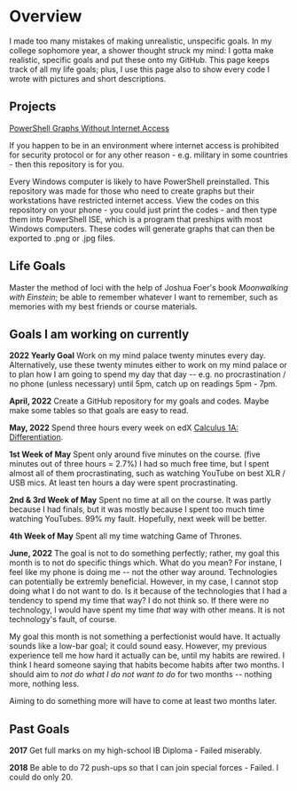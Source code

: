 # Overview

I made too many mistakes of making unrealistic, unspecific goals. 
In my college sophomore year, a shower thought struck my mind: 
I gotta make realistic, specific goals and put these onto my GitHub. 
This page keeps track of all my life goals; plus, I use this page 
also to show every code I wrote with pictures and short descriptions.

## Projects

[PowerShell Graphs Without Internet Access](https://github.com/soobinrho/powershell-graphs-without-internet-access)

If you happen to be in an environment where
internet access is prohibited for security
protocol or for any other reason - e.g. military
in some countries - then this repository is for you.

Every Windows computer is likely to have
PowerShell preinstalled. This repository was
made for those who need to create graphs but
their workstations have restricted internet
access. View the codes on this repository
on your phone - you could just print the codes -
and then type them into PowerShell ISE, which is a
program that preships with most Windows computers.
These codes will generate graphs that can
then be exported to .png or .jpg files.

## Life Goals

Master the method of loci with the help of Joshua Foer's book *Moonwalking with Einstein*; be able to remember whatever I want to remember, such as memories with my best friends or course materials. 

## Goals I am working on currently

**2022 Yearly Goal** Work on my mind palace twenty minutes every day.
Alternatively, use these twenty minutes either to work on my mind palace 
or to plan how I am going to spend my day that day 
-- e.g. no procrastination / no phone (unless necessary) until 5pm, 
catch up on readings 5pm - 7pm.

**April, 2022** Create a GitHub repository for my goals and codes. 
Maybe make some tables so that goals are easy to read.

**May, 2022** Spend three hours every week on edX 
[Calculus 1A: Differentiation](https://www.edx.org/course/calculus-1a-differentiation).

**1st Week of May** Spent only around five minutes on the course. 
(five minutes out of three hours = 2.7%) I had so much free time, but 
I spent almost all of them procrastinating, such as watching YouTube on 
best XLR / USB mics. At least ten hours a day were spent procrastinating. 

**2nd & 3rd Week of May** Spent no time at all on the course. 
It was partly because I had finals, but it was mostly because 
I spent too much time watching YouTubes. 99% my fault. Hopefully, next week will be better.

**4th Week of May** Spent all my time watching Game of Thrones.

**June, 2022** The goal is not to do something perfectly; rather, my goal this month
is to not do specific things which. What do you mean? For instane, I feel like
my phone is doing me -- not the other way around. Technologies can potentially be
extremly beneficial. However, in my case, I cannot stop doing what I do not want to do.
Is it because of the technologies that I had a tendency to spend my time that way?
I do not think so. If there were no technology, I would have spent my time *that* way
with other means. It is not technology's fault, of course.

My goal this month is not something a perfectionist would have.
It actually sounds like a low-bar goal; it could sound easy. However,
my previous experience tell me how hard it actually can be, until my habits are
rewired. I think I heard someone saying that habits become habits after two months.
I should aim to *not do what I do not want to do* for two months -- nothing more, nothing less.

Aiming to do something more will have to come at least two months later.

## Past Goals

**2017** Get full marks on my high-school IB Diploma - Failed miserably.

**2018** Be able to do 72 push-ups so that I can join special forces - Failed. 
I could do only 20. 







<!---
soobinrho/soobinrho is a ✨ special ✨ repository because its `README.md` (this file) appears on your GitHub profile.
You can click the Preview link to take a look at your changes.

- 👋 Hi, I’m @soobinrho
- 👀 I’m interested in ...
- 🌱 I’m currently learning ...
- 💞️ I’m looking to collaborate on ...
- 📫 How to reach me ...
--->
